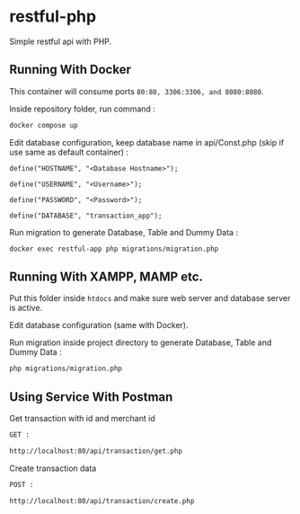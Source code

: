 # restful-php

Simple restful api with PHP.

## Running With Docker 

This container will consume ports ``` 80:80, 3306:3306, and 8080:8080 ```.

Inside repository folder, run command :

```bash
docker compose up
```

Edit database configuration, keep database name in api/Const.php (skip if use same as default container) :

```phpregexp
define("HOSTNAME", "<Database Hostname>");

define("USERNAME", "<Username>");

define("PASSWORD", "<Password>");

define("DATABASE", "transaction_app");
```

Run migration to generate Database, Table and Dummy Data :

```bash
docker exec restful-app php migrations/migration.php
```

## Running With XAMPP, MAMP etc.
Put this folder inside ``` htdocs ``` and make sure web server and database server is active.

Edit database configuration (same with Docker).

Run migration inside project directory to generate Database, Table and Dummy Data :

```bash
php migrations/migration.php
```

## Using Service With Postman

Get transaction with id and merchant id

```bash
GET :

http://localhost:80/api/transaction/get.php
```

Create transaction data

```bash
POST :

http://localhost:80/api/transaction/create.php
```
